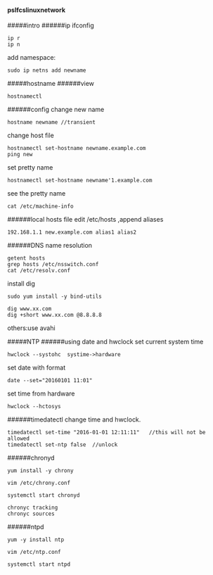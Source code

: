 #### pslfcslinuxnetwork
#####intro
######ip ifconfig
```
ip r
ip n
```
add namespace:
```
sudo ip netns add newname
```
#####hostname
######view
```
hostnamectl
```
######config
change new name
```
hostname newname //transient
```
change host file
```
hostnamectl set-hostname newname.example.com
ping new
```
set pretty name
```
hostnamectl set-hostname newname'1.example.com
```
see the pretty name
```
cat /etc/machine-info
```
######local hosts file
edit /etc/hosts ,append aliases
```
192.168.1.1 new.example.com alias1 alias2
```
######DNS name resolution
```
getent hosts
grep hosts /etc/nsswitch.conf
cat /etc/resolv.conf
```
install dig
```
sudo yum install -y bind-utils
```
```
dig www.xx.com
dig +short www.xx.com @8.8.8.8
```
others:use avahi

#####NTP
######using date and hwclock
set current system time
```
hwclock --systohc  systime->hardware
```
set date with format
```
date --set="20160101 11:01"
```
set time from hardware
```
hwclock --hctosys
```
######timedatectl
change time and hwclock.
```
timedatectl set-time "2016-01-01 12:11:11"   //this will not be allowed
timedatectl set-ntp false  //unlock
```
######chronyd
```
yum install -y chrony
```
```
vim /etc/chrony.conf
```
```
systemctl start chronyd
```
```
chronyc tracking
chronyc sources
```
######ntpd
```
yum -y install ntp
```
```
vim /etc/ntp.conf
```
```
systemctl start ntpd
```

